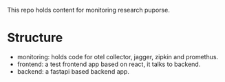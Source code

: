 This repo holds content for monitoring research puporse.

# Structure
- monitoring: holds code for otel collector, jagger, zipkin and promethus.
- frontend: a test frontend app based on react, it talks to backend.
- backend: a fastapi based backend app.
